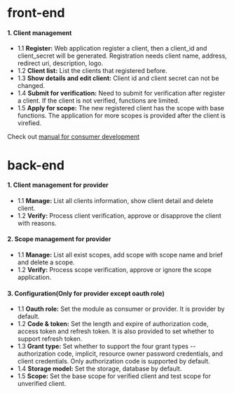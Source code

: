 front-end
========

#### 1. Client management
* 1.1 **Register:** Web application register a client, then a client_id and client_secret will be generated. Registration needs client name, address, redirect uri, description, logo.
* 1.2 **Client list:** List the clients that registered before.
* 1.3 **Show details and edit client:** Client id and client secret can not be changed.
* 1.4 **Submit for verification:**  Need to submit for verification after register a client. If the client is not verified, functions are limited.
* 1.5 **Apply for scope:** The new registered client has the scope with base functions. The application for more scopes is provided after the client is virefied.

Check out [manual for consumer development](https://github.com/jixingyu/oauth/tree/master/oauth/doc)

back-end
========
#### 1. Client management for provider
* 1.1 **Manage:** List all clients information, show client detail and delete client.
* 1.2 **Verify:** Process client verification, approve or disapprove the client with reasons.

#### 2. Scope management for provider
* 1.1 **Manage:** List all exist scopes, add scope with scope name and brief and delete a scope.
* 1.2 **Verify:** Process scope verification, approve or ignore the scope application.

#### 3. Configuration(Only for provider except oauth role)
* 1.1 **Oauth role:** Set the module as consumer or provider. It is provider by default.
* 1.2 **Code & token:** Set the length and expire of authorization code, access token and refresh token. It is also provided to set whether to support refresh token.
* 1.3 **Grant type:** Set whether to support the four grant types -- authorization code, implicit, resource owner password credentials, and client credentials.
                      Only authorization code is supported by default.
* 1.4 **Storage model:** Set the storage, database by default.
* 1.5 **Scope:** Set the base scope for verified client and test scope for unverified client.
